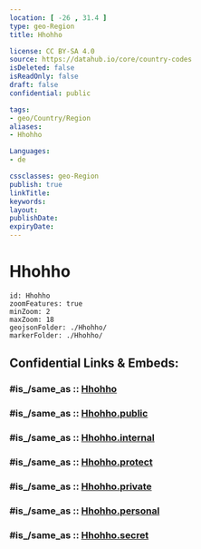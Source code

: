```yaml
---
location: [ -26 , 31.4 ] 
type: geo-Region
title: Hhohho

license: CC BY-SA 4.0
source: https://datahub.io/core/country-codes
isDeleted: false
isReadOnly: false
draft: false
confidential: public

tags:
- geo/Country/Region
aliases:
- Hhohho

Languages:
- de

cssclasses: geo-Region
publish: true
linkTitle: 
keywords: 
layout: 
publishDate: 
expiryDate: 
---
```


# Hhohho

```leaflet
id: Hhohho
zoomFeatures: true 
minZoom: 2 
maxZoom: 18
geojsonFolder: ./Hhohho/
markerFolder: ./Hhohho/
```


## Confidential Links & Embeds: 

### #is_/same_as :: [Hhohho](/_Standards/Earth/Continent/Africa/Africa~South/Swaziland/Regions~Eswatini/Hhohho.md) 

### #is_/same_as :: [Hhohho.public](/_public/Earth/Continent/Africa/Africa~South/Swaziland/Regions~Eswatini/Hhohho.public.md) 

### #is_/same_as :: [Hhohho.internal](/_internal/Earth/Continent/Africa/Africa~South/Swaziland/Regions~Eswatini/Hhohho.internal.md) 

### #is_/same_as :: [Hhohho.protect](/_protect/Earth/Continent/Africa/Africa~South/Swaziland/Regions~Eswatini/Hhohho.protect.md) 

### #is_/same_as :: [Hhohho.private](/_private/Earth/Continent/Africa/Africa~South/Swaziland/Regions~Eswatini/Hhohho.private.md) 

### #is_/same_as :: [Hhohho.personal](/_personal/Earth/Continent/Africa/Africa~South/Swaziland/Regions~Eswatini/Hhohho.personal.md) 

### #is_/same_as :: [Hhohho.secret](/_secret/Earth/Continent/Africa/Africa~South/Swaziland/Regions~Eswatini/Hhohho.secret.md)

